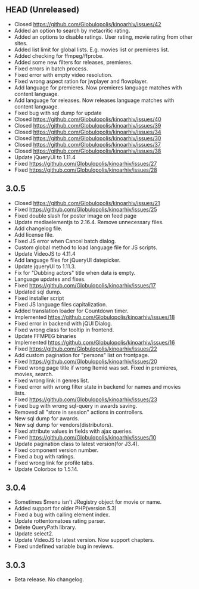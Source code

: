 ## HEAD (Unreleased)
* Closed https://github.com/Globulopolis/kinoarhiv/issues/42
* Added an option to search by metacritic rating.
* Added an options to disable ratings. User rating, movie rating from other sites.
* Added list limit for global lists. E.g. movies list or premieres list.
* Added checking for ffmpeg/ffprobe.
* Added some new filters for releases, premieres.
* Fixed errors in batch process.
* Fixed error with empty video resolution.
* Fixed wrong aspect ration for jwplayer and flowplayer.
* Add language for premieres. Now premieres language matches with content language.
* Add language for releases. Now releases language matches with content language.
* Fixed bug with sql dump for update
* Closed https://github.com/Globulopolis/kinoarhiv/issues/40
* Closed https://github.com/Globulopolis/kinoarhiv/issues/39
* Closed https://github.com/Globulopolis/kinoarhiv/issues/34
* Closed https://github.com/Globulopolis/kinoarhiv/issues/30
* Closed https://github.com/Globulopolis/kinoarhiv/issues/37
* Closed https://github.com/Globulopolis/kinoarhiv/issues/38
* Update jQueryUI to 1.11.4
* Fixed https://github.com/Globulopolis/kinoarhiv/issues/27
* Fixed https://github.com/Globulopolis/kinoarhiv/issues/28

## 3.0.5
* Closed https://github.com/Globulopolis/kinoarhiv/issues/21
* Fixed https://github.com/Globulopolis/kinoarhiv/issues/25
* Fixed double slash for poster image on feed page
* Update mediaelementjs to 2.16.4. Remove unnecessary files.
* Add changelog file.
* Add license file.
* Fixed JS error when Cancel batch dialog.
* Custom global method to load language file for JS scripts.
* Update VideoJS to 4.11.4
* Add language files for jQueryUI datepicker.
* Update jqueryUI to 1.11.3.
* Fix for "Dubbing actors" title when data is empty.
* Language updates and fixes.
* Fixed https://github.com/Globulopolis/kinoarhiv/issues/17
* Updated sql dump.
* Fixed installer script
* Fixed JS language files capitalization.
* Added translation loader for Countdown timer.
* Implemented https://github.com/Globulopolis/kinoarhiv/issues/18
* Fixed error in backend with jQUI Dialog.
* Fixed wrong class for tooltip in frontend.
* Update FFMPEG binaries
* Implemented https://github.com/Globulopolis/kinoarhiv/issues/16
* Fixed https://github.com/Globulopolis/kinoarhiv/issues/22
* Add custom pagination for "persons" list on frontpage.
* Fixed https://github.com/Globulopolis/kinoarhiv/issues/20
* Fixed wrong page title if wrong Itemid was set. Fixed in premieres, movies, search.
* Fixed wrong link in genres list.
* Fixed error with wrong filter state in backend for names and movies lists.
* Fixed https://github.com/Globulopolis/kinoarhiv/issues/23
* Fixed bug with wrong sql-query in awards saving.
* Removed all "store in session" actions in controllers.
* New sql dump for awards.
* New sql dump for vendors(distributors).
* Fixed attribute values in fields with ajax queries.
* Fixed https://github.com/Globulopolis/kinoarhiv/issues/10
* Update pagination class to latest version(for J3.4).
* Fixed component version number.
* Fixed a bug with ratings.
* Fixed wrong link for profile tabs.
* Update Colorbox to 1.5.14.

## 3.0.4
* Sometimes $menu isn't JRegistry object for movie or name.
* Added support for older PHP(version 5.3)
* Fixed a bug with calling element index.
* Update rottentomatoes rating parser.
* Delete QueryPath library.
* Update select2.
* Update VideoJS to latest version. Now support chapters.
* Fixed undefined variable bug in reviews.

## 3.0.3
* Beta release. No changelog.
